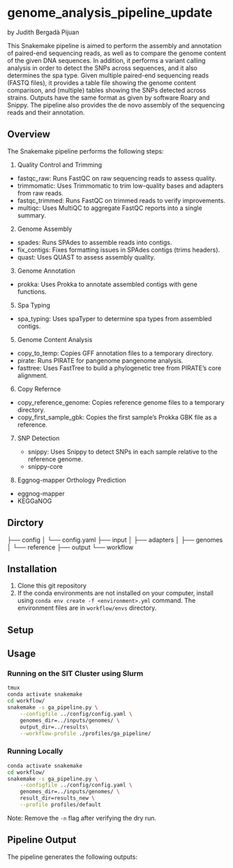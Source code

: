 # genome_analysis_pipeline_update
by Judith Bergadà Pijuan

This Snakemake pipeline is aimed to perform the assembly and annotation of paired-end sequencing reads, as well as to compare the genome content of the given DNA sequences. In addition, it performs a variant calling analysis in order to detect the SNPs across sequences, and it also determines the spa type. Given multiple paired-end sequencing reads (FASTQ files), it provides a table file showing the genome content comparison, and (multiple) tables showing the SNPs detected across strains. Outputs have the same format as given by software Roary and Snippy. The pipeline also provides the de novo assembly of the sequencing reads and their annotation.

## Overview

The Snakemake pipeline performs the following steps:

1. Quality Control and Trimming
  - fastqc_raw: Runs FastQC on raw sequencing reads to assess quality.
  - trimmomatic: Uses Trimmomatic to trim low-quality bases and adapters from raw reads.
  - fastqc_trimmed: Runs FastQC on trimmed reads to verify improvements.
  - multiqc: Uses MultiQC to aggregate FastQC reports into a single summary.

2. Genome Assembly
  - spades: Runs SPAdes to assemble reads into contigs.
  - fix_contigs: Fixes formatting issues in SPAdes contigs (trims headers).
  - quast: Uses QUAST to assess assembly quality.

3. Genome Annotation
- prokka: Uses Prokka to annotate assembled contigs with gene functions.

5. Spa Typing
  - spa_typing: Uses spaTyper to determine spa types from assembled contigs.

5. Genome Content Analysis
  - copy_to_temp: Copies GFF annotation files to a temporary directory.
  - pirate: Runs PIRATE for pangenome pangenome analysis.
  - fasttree: Uses FastTree to build a phylogenetic tree from PIRATE’s core alignment.

6. Copy Refernce
  - copy_reference_genome: Copies reference genome files to a temporary directory.
  - copy_first_sample_gbk: Copies the first sample’s Prokka GBK file as a reference.

7. SNP Detection
   - snippy: Uses Snippy to detect SNPs in each sample relative to the reference genome.
   - snippy-core
    
9. Eggnog-mapper Orthology Prediction
  - eggnog-mapper
  - KEGGaNOG

## Dirctory

├── config
│   └── config.yaml
├── input
│   ├── adapters
│   ├── genomes
│   └── reference
├── output
└── workflow

## Installation

1. Clone this git repository
2. If the conda environments are not installed on your computer, install using `conda env create -f <environment>.yml` command. The environment files are in `workflow/envs` directory.

## Setup


## Usage

### Running on the SIT Cluster using Slurm

```bash
tmux
conda activate snakemake
cd workflow/
snakemake -s ga_pipeline.py \
    --configfile ../config/config.yaml \
    genomes_dir=../inputs/genomes/ \
    output_dir=../results\
    --workflow-profile ./profiles/ga_pipeline/
```

### Running Locally

```bash
conda activate snakemake
cd workflow/
snakemake -s ga_pipeline.py \
    --configfile ../config/config.yaml \
    genomes_dir=../inputs/genomes/ \
    result_dir=results_new \
    --profile profiles/default
```

Note: Remove the `-n` flag after verifying the dry run.


## Pipeline Output

The pipeline generates the following outputs:

